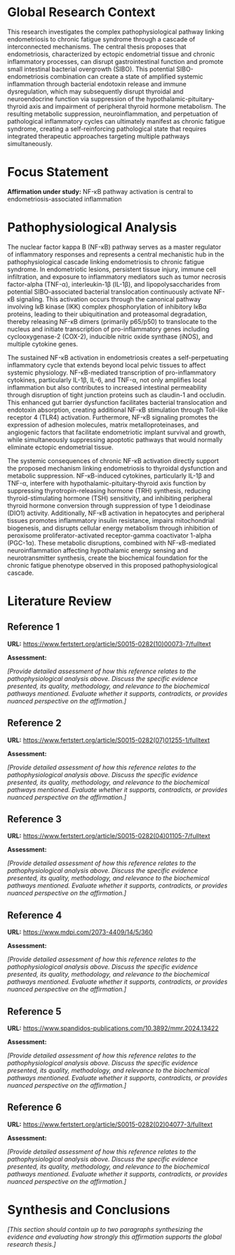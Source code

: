 # Global Research Context

This research investigates the complex pathophysiological pathway linking endometriosis to chronic fatigue syndrome through a cascade of interconnected mechanisms. The central thesis proposes that endometriosis, characterized by ectopic endometrial tissue and chronic inflammatory processes, can disrupt gastrointestinal function and promote small intestinal bacterial overgrowth (SIBO). This potential SIBO-endometriosis combination can create a state of amplified systemic inflammation through bacterial endotoxin release and immune dysregulation, which may subsequently disrupt thyroidal and neuroendocrine function via suppression of the hypothalamic-pituitary-thyroid axis and impairment of peripheral thyroid hormone metabolism. The resulting metabolic suppression, neuroinflammation, and perpetuation of pathological inflammatory cycles can ultimately manifest as chronic fatigue syndrome, creating a self-reinforcing pathological state that requires integrated therapeutic approaches targeting multiple pathways simultaneously.

# Focus Statement

**Affirmation under study:** NF-κB pathway activation is central to endometriosis-associated inflammation

# Pathophysiological Analysis

The nuclear factor kappa B (NF-κB) pathway serves as a master regulator of inflammatory responses and represents a central mechanistic hub in the pathophysiological cascade linking endometriosis to chronic fatigue syndrome. In endometriotic lesions, persistent tissue injury, immune cell infiltration, and exposure to inflammatory mediators such as tumor necrosis factor-alpha (TNF-α), interleukin-1β (IL-1β), and lipopolysaccharides from potential SIBO-associated bacterial translocation continuously activate NF-κB signaling. This activation occurs through the canonical pathway involving IκB kinase (IKK) complex phosphorylation of inhibitory IκBα proteins, leading to their ubiquitination and proteasomal degradation, thereby releasing NF-κB dimers (primarily p65/p50) to translocate to the nucleus and initiate transcription of pro-inflammatory genes including cyclooxygenase-2 (COX-2), inducible nitric oxide synthase (iNOS), and multiple cytokine genes.

The sustained NF-κB activation in endometriosis creates a self-perpetuating inflammatory cycle that extends beyond local pelvic tissues to affect systemic physiology. NF-κB-mediated transcription of pro-inflammatory cytokines, particularly IL-1β, IL-6, and TNF-α, not only amplifies local inflammation but also contributes to increased intestinal permeability through disruption of tight junction proteins such as claudin-1 and occludin. This enhanced gut barrier dysfunction facilitates bacterial translocation and endotoxin absorption, creating additional NF-κB stimulation through Toll-like receptor 4 (TLR4) activation. Furthermore, NF-κB signaling promotes the expression of adhesion molecules, matrix metalloproteinases, and angiogenic factors that facilitate endometriotic implant survival and growth, while simultaneously suppressing apoptotic pathways that would normally eliminate ectopic endometrial tissue.

The systemic consequences of chronic NF-κB activation directly support the proposed mechanism linking endometriosis to thyroidal dysfunction and metabolic suppression. NF-κB-induced cytokines, particularly IL-1β and TNF-α, interfere with hypothalamic-pituitary-thyroid axis function by suppressing thyrotropin-releasing hormone (TRH) synthesis, reducing thyroid-stimulating hormone (TSH) sensitivity, and inhibiting peripheral thyroid hormone conversion through suppression of type 1 deiodinase (DIO1) activity. Additionally, NF-κB activation in hepatocytes and peripheral tissues promotes inflammatory insulin resistance, impairs mitochondrial biogenesis, and disrupts cellular energy metabolism through inhibition of peroxisome proliferator-activated receptor-gamma coactivator 1-alpha (PGC-1α). These metabolic disruptions, combined with NF-κB-mediated neuroinflammation affecting hypothalamic energy sensing and neurotransmitter synthesis, create the biochemical foundation for the chronic fatigue phenotype observed in this proposed pathophysiological cascade.

# Literature Review

## Reference 1

**URL:** https://www.fertstert.org/article/S0015-0282(10)00073-7/fulltext

**Assessment:**

*[Provide detailed assessment of how this reference relates to the pathophysiological analysis above. Discuss the specific evidence presented, its quality, methodology, and relevance to the biochemical pathways mentioned. Evaluate whether it supports, contradicts, or provides nuanced perspective on the affirmation.]*

## Reference 2

**URL:** https://www.fertstert.org/article/S0015-0282(07)01255-1/fulltext

**Assessment:**

*[Provide detailed assessment of how this reference relates to the pathophysiological analysis above. Discuss the specific evidence presented, its quality, methodology, and relevance to the biochemical pathways mentioned. Evaluate whether it supports, contradicts, or provides nuanced perspective on the affirmation.]*

## Reference 3

**URL:** https://www.fertstert.org/article/S0015-0282(04)01105-7/fulltext

**Assessment:**

*[Provide detailed assessment of how this reference relates to the pathophysiological analysis above. Discuss the specific evidence presented, its quality, methodology, and relevance to the biochemical pathways mentioned. Evaluate whether it supports, contradicts, or provides nuanced perspective on the affirmation.]*

## Reference 4

**URL:** https://www.mdpi.com/2073-4409/14/5/360

**Assessment:**

*[Provide detailed assessment of how this reference relates to the pathophysiological analysis above. Discuss the specific evidence presented, its quality, methodology, and relevance to the biochemical pathways mentioned. Evaluate whether it supports, contradicts, or provides nuanced perspective on the affirmation.]*

## Reference 5

**URL:** https://www.spandidos-publications.com/10.3892/mmr.2024.13422

**Assessment:**

*[Provide detailed assessment of how this reference relates to the pathophysiological analysis above. Discuss the specific evidence presented, its quality, methodology, and relevance to the biochemical pathways mentioned. Evaluate whether it supports, contradicts, or provides nuanced perspective on the affirmation.]*

## Reference 6

**URL:** https://www.fertstert.org/article/S0015-0282(02)04077-3/fulltext

**Assessment:**

*[Provide detailed assessment of how this reference relates to the pathophysiological analysis above. Discuss the specific evidence presented, its quality, methodology, and relevance to the biochemical pathways mentioned. Evaluate whether it supports, contradicts, or provides nuanced perspective on the affirmation.]*

# Synthesis and Conclusions

*[This section should contain up to two paragraphs synthesizing the evidence and evaluating how strongly this affirmation supports the global research thesis.]*

